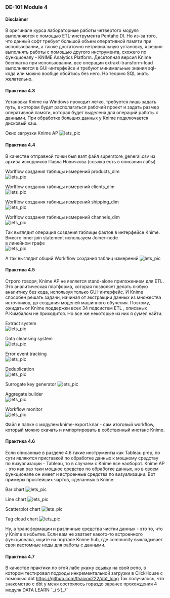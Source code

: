 ### DE-101 Module 4

#### Disclaimer  
В оригинале курса лабораторные работы четвертого модуля выполняются с помощью ETL-инструмента Pentaho DI.
Но из-за того, что данный софт требует большой объем оперативной памяти при использовании, а также достаточно нетривиальную установку, я решил выполнять работы с помощью другого инструмента, схожего по функционалу - KNIME Analytics Platform. Десктопная версия Knime бесплатна при использовании, все операции extraxt-transform-load выполняются в GUI-интерфейсе и требуют минимальные знания sql-кода или можно вообще обойтись без него. Но теорию SQL знать желательно.

#### Практика 4.3
Установка Knime на Windows проходит легко, требуется лишь задать путь, в котором будет располагаться рабочий проект и задать размер оперативной памяти, которая будет выделена для операций работы с данными. При обработке больших данных у Knime подключается дисковый кэш.

Окно загрузки Knime AP
![lets_pic](/docs/images/Knime_load_screen.jpg)  
  

#### Практика 4.4  
В качестве отправной точки был взят файл superstore_general.csv из архива исходников Павла Новичкова (ссылка есть в описании лабы)  

Worlflow создания таблицы измерений products_dim  
![lets_pic](/docs/images/products_dim.jpg)  


Worlflow создания таблицы измерений clients_dim  
![lets_pic](/docs/images/clients_dim.jpg)  


Worlflow создания таблицы измерений shipping_dim  
![lets_pic](/docs/images/shipping_dim.jpg)  


Worlflow создания таблицы измерений channels_dim  
![lets_pic](/docs/images/channels_dim.jpg)  

Так выглядит операция создания таблицы фактов в интерфейсе Knime. Вместо inner join statement используем Joiner-node  
в линейном графе  
![lets_pic](/docs/images/fact_table.jpg) 

А так выглядит общий Worklflow создания таблиц измерений
![lets_pic](/docs/images/worklflow.jpg) 


#### Практика 4.5  

Строго говоря, Knime AP не является stand-alone приложением для ETL. Это аналитическая платформа, которая позволяет делать любую аналитику без кода, используя только GUI-интерфейс. И Knime способен решать задачи, начиная от экстракции данных из множества источников, до создания моделей машинного обучения. Поэтому, ожидать от Knime поддержки всех 34 подсистем ETL , описаных Р.Кимбалом не приходится. Но все же некоторые из них я сумел найти.

Extract system  
![lets_pic](/docs/images/extract.jpg)  

Data cleansing system  
![lets_pic](/docs/images/cleaning.jpg)  

Error event tracking  
![lets_pic](/docs/images/error_hadle.jpg) 

Deduplication  
![lets_pic](/docs/images/dedup.jpg)  

Surrogate key generator 
![lets_pic](/docs/images/skey.jpg) 

Aggregate builder  
![lets_pic](/docs/images/agg_builder.jpg)  

Workflow monitor    
![lets_pic](/docs/images/monitor.jpg) 


Файл в папке с модулем knime-export.knar - сам итоговый workflow, который можно скачать и импортировать в собственный инстанс Knime.

#### Практика 4.6  

Если описанные в разделе 4.6 такие инструменты как Tableau prep, по сути являются приставкой по обработке данных к мощному средству по визуализации  - Tableau, то в случаем с Knime все наоборот.
Knime AP - это как раз таки мощное средство по обработке данных, но в своем функционале он имеет и встроенные средства по визуализации. Вот примеры простейших чартов, сделанных в Knime:

Bar chart
![lets_pic](/docs/images/barchart.jpg) 

Line chart
![lets_pic](/docs/images/linechart.jpg) 

Scatterplot chart
![lets_pic](/docs/images/scatterplot.jpg) 

Tag cloud chart
![lets_pic](/docs/images/tag_cloud.jpg) 

Ну, а трансформации и различные средства чистки данных  - это то, что у Knime в избытке. Если вам не хватает какого-то встроенного функционала, ищите на портале Knime hub, где community выкладывает свои кастомные ноды для работы с данными.  

#### Практика 4.7  

В качестве практики по этой лабе укажу [ссылку](https://github.com/thaivox222/dbt_long) на свой репо, в котором тестировал подходы инкрементальной загрузки в ClickHouse с помощью dbt https://github.com/thaivox222/dbt_long 
Так получилось, что знакомство с dbt у меня состоялось гораздо заранее прохождения 4 модуля DATA LEARN ¯\_(ツ)_/¯


 



















